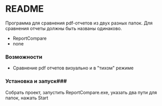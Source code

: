 # README #

Программа для сравнения pdf-отчетов из двух разных папок. Для сравнения отчеты должны быть названы одинаково.

* ReportCompare
* none

### Возможности ###

* Сравнение pdf отчетов визуально и в "тихом" режиме

### Установка и запуск###
Собрать проект, запустить ReportCompare.exe, указать два пути для папок, нажать Start
